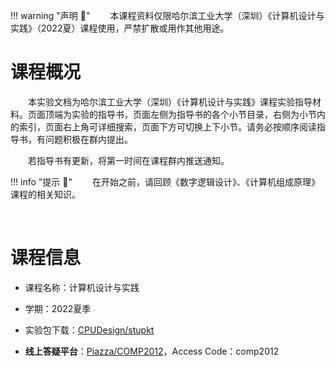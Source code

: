 !!! warning "声明 :loudspeaker:"
    &emsp;&emsp;本课程资料仅限哈尔滨工业大学（深圳）《计算机设计与实践》（2022夏）课程使用，严禁扩散或用作其他用途。



# 课程概况

&emsp;&emsp;本实验文档为哈尔滨工业大学（深圳）《计算机设计与实践》课程实验指导材料。页面顶端为实验的指导书，页面左侧为指导书的各个小节目录，右侧为小节内的索引，页面右上角可详细搜索，页面下方可切换上下小节。请务必按顺序阅读指导书，有问题积极在群内提出。

&emsp;&emsp;若指导书有更新，将第一时间在课程群内推送通知。

!!! info "提示 :mega:"
    &emsp;&emsp;在开始之前，请回顾《数字逻辑设计》、《计算机组成原理》课程的相关知识。

&emsp;&emsp;

# 课程信息

- 课程名称：计算机设计与实践

- 学期：2022夏季

- 实验包下载：[CPUDesign/stupkt](https://gitee.com/hitsz-cslab/cpu/tree/master/stupkt)

- **线上答疑平台**：[Piazza/COMP2012](https://piazza.com/hitsz/summer2022/comp2012)，Access Code：comp2012

